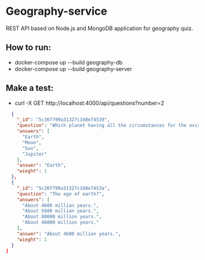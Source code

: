 # Geography-service
REST API based on Node.js and MongoDB application for geography quiz.

## How to run:
* docker-compose up --build geography-db
* docker-compose up --build geography-server

## Make a test:
* curl -X GET http://localhost:4000/api/questions?number=2
``` json
  {
    "_id": "5c36f799a31327c168e74539",
    "question": "Which planet having all the circumstances for the existence of life?",
    "answers": [
      "Earth",
      "Moon",
      "Sun",
      "Jupiter"
    ],
    "answer": "Earth",
    "wieght": 1
  },
  {
    "_id": "5c36f799a31327c168e7453a",
    "question": "The age of earth?",
    "answers": [
      "About 4600 million years.",
      "About 5600 million years.",
      "About 80000 million years.",
      "About 46000 million years."
    ],
    "answer": "About 4600 million years.",
    "wieght": 1
  }
]
```